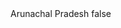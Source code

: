 <?xml version="1.0" encoding="UTF-8"?>
<CustomMetadata xmlns="http://soap.sforce.com/2006/04/metadata">
    <label>Arunachal Pradesh</label>
    <protected>false</protected>
</CustomMetadata>
